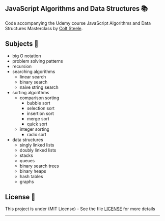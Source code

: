 ## JavaScript Algorithms and Data Structures 📚

Code accompanying the Udemy course JavaScript Algorithms and Data Structures Masterclass by [Colt Steele](https://www.linkedin.com/in/coltsteele/).

## Subjects 📓

- big O notation
- problem solving patterns
- recursion
- searching algorithms
  - linear search
  - binary search
  - naive string search
- sorting algorithms
  - comparison sorting
    - bubble sort
    - selection sort
    - insertion sort
    - merge sort
    - quick sort
  - integer sorting
    - radix sort
- data structures
  - singly linked lists
  - doubly linked lists
  - stacks
  - queues
  - binary search trees
  - binary heaps
  - hash tables
  - graphs

## License 📄

This project is under (MIT License) - See the file [LICENSE](LICENSE) for more details

---
